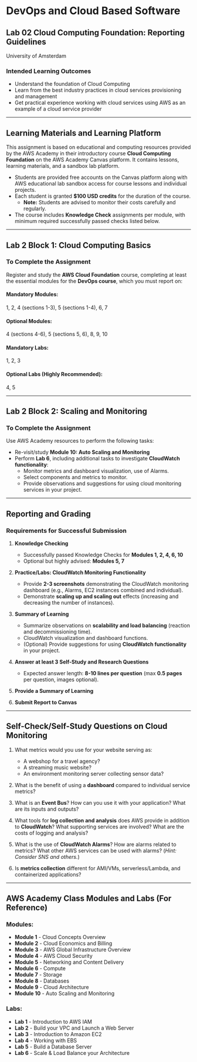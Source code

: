 # DevOps and Cloud Based Software  
## Lab 02 Cloud Computing Foundation: Reporting Guidelines  
University of Amsterdam

### Intended Learning Outcomes  
- Understand the foundation of Cloud Computing  
- Learn from the best industry practices in cloud services provisioning and management  
- Get practical experience working with cloud services using AWS as an example of a cloud service provider  

---

## Learning Materials and Learning Platform  
This assignment is based on educational and computing resources provided by the AWS Academy in their introductory course **Cloud Computing Foundation** on the AWS Academy Canvas platform. It contains lessons, learning materials, and a sandbox lab platform.

- Students are provided free accounts on the Canvas platform along with AWS educational lab sandbox access for course lessons and individual projects.  
- Each student is granted **$100 USD credits** for the duration of the course.  
  - **Note:** Students are advised to monitor their costs carefully and regularly.  
- The course includes **Knowledge Check** assignments per module, with minimum required successfully passed checks listed below.  

---

## Lab 2 Block 1: Cloud Computing Basics  
### To Complete the Assignment  
Register and study the **AWS Cloud Foundation** course, completing at least the essential modules for the **DevOps course**, which you must report on:

#### **Mandatory Modules:**  
1, 2, 4 (sections 1-3), 5 (sections 1-4), 6, 7  

#### **Optional Modules:**  
4 (sections 4-6), 5 (sections 5, 6), 8, 9, 10  

#### **Mandatory Labs:**  
1, 2, 3  

#### **Optional Labs (Highly Recommended):**  
4, 5  

---

## Lab 2 Block 2: Scaling and Monitoring  
### To Complete the Assignment  
Use AWS Academy resources to perform the following tasks:

- Re-visit/study **Module 10: Auto Scaling and Monitoring**  
- Perform **Lab 6**, including additional tasks to investigate **CloudWatch functionality**:  
  - Monitor metrics and dashboard visualization, use of Alarms.  
  - Select components and metrics to monitor.  
  - Provide observations and suggestions for using cloud monitoring services in your project.  

---

## Reporting and Grading  
### Requirements for Successful Submission  
1. **Knowledge Checking**  
   - Successfully passed Knowledge Checks for **Modules 1, 2, 4, 6, 10**  
   - Optional but highly advised: **Modules 5, 7**  

2. **Practice/Labs: CloudWatch Monitoring Functionality**  
   - Provide **2-3 screenshots** demonstrating the CloudWatch monitoring dashboard (e.g., Alarms, EC2 instances combined and individual).  
   - Demonstrate **scaling up and scaling out** effects (increasing and decreasing the number of instances).  

3. **Summary of Learning**  
   - Summarize observations on **scalability and load balancing** (reaction and decommissioning time).  
   - CloudWatch visualization and dashboard functions.  
   - (Optional) Provide suggestions for using **CloudWatch functionality** in your project.  

4. **Answer at least 3 Self-Study and Research Questions**  
   - Expected answer length: **8-10 lines per question** (max **0.5 pages** per question, images optional).  

5. **Provide a Summary of Learning**  

6. **Submit Report to Canvas**  

---

## Self-Check/Self-Study Questions on Cloud Monitoring  
1. What metrics would you use for your website serving as:  
   - A webshop for a travel agency?  
   - A streaming music website?  
   - An environment monitoring server collecting sensor data?  

2. What is the benefit of using a **dashboard** compared to individual service metrics?  

3. What is an **Event Bus**? How can you use it with your application? What are its inputs and outputs?  

4. What tools for **log collection and analysis** does AWS provide in addition to **CloudWatch**? What supporting services are involved? What are the costs of logging and analysis?  

5. What is the use of **CloudWatch Alarms**? How are alarms related to metrics? What other AWS services can be used with alarms? (*Hint: Consider SNS and others.*)  

6. Is **metrics collection** different for AMI/VMs, serverless/Lambda, and containerized applications?  

---

## AWS Academy Class Modules and Labs (For Reference)  
### **Modules:**  
- **Module 1** - Cloud Concepts Overview  
- **Module 2** - Cloud Economics and Billing  
- **Module 3** - AWS Global Infrastructure Overview  
- **Module 4** - AWS Cloud Security  
- **Module 5** - Networking and Content Delivery  
- **Module 6** - Compute  
- **Module 7** - Storage  
- **Module 8** - Databases  
- **Module 9** - Cloud Architecture  
- **Module 10** - Auto Scaling and Monitoring  

### **Labs:**  
- **Lab 1** - Introduction to AWS IAM  
- **Lab 2** - Build your VPC and Launch a Web Server  
- **Lab 3** - Introduction to Amazon EC2  
- **Lab 4** - Working with EBS  
- **Lab 5** - Build a Database Server  
- **Lab 6** - Scale & Load Balance your Architecture  
